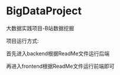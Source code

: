 # BigDataProject
大数据实践项目-B站数据挖掘



项目运行方式:

首先进入backend根据ReadMe文件运行后端

再进入frontend根据ReadMe文件运行前端即可


